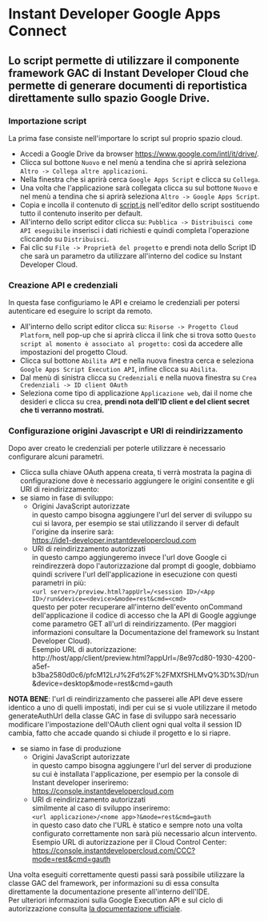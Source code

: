 Instant Developer Google Apps Connect
================================


Lo script permette di utilizzare il componente framework GAC di Instant Developer Cloud che permette di generare documenti di reportistica direttamente sullo spazio Google Drive.
----------------
### Importazione script
La prima fase consiste nell'importare lo script sul proprio spazio cloud.
* Accedi a Google Drive da browser https://www.google.com/intl/it/drive/.
* Clicca sul bottone `Nuovo` e nel menù a tendina che si aprirà seleziona `Altro -> Collega altre applicazioni`.
* Nella finestra che si aprirà cerca `Google Apps Script` e clicca su `Collega`.
* Una volta che l'applicazione sarà collegata clicca su sul bottone `Nuovo` e nel menù a tendina che si aprirà seleziona `Altro -> Google Apps Script`.
* Copia e incolla il contenuto di [script.js](https://github.com/progamma/inde-gac/blob/master/script.js) nell'editor dello script sostituendo tutto il contenuto inserito per default.
* All'interno dello script editor clicca su: `Pubblica -> Distribuisci come API eseguibile` inserisci i dati richiesti e quindi completa l'operazione cliccando su `Distribuisci`.
* Fai clic su `File -> Proprietà del progetto` e prendi nota dello Script ID che sarà un parametro da utilizzare all'interno del codice su Instant Developer Cloud.

### Creazione API e credenziali
In questa fase configuriamo le API e creiamo le credenziali per potersi autenticare ed eseguire lo script da remoto.
* All'interno dello script editor clicca su: `Risorse -> Progetto Cloud Platform`, nell pop-up che si aprirà clicca il link che si trova sotto `Questo script al momento è associato al progetto:` così da accedere alle impostazioni del progetto Cloud.
* Clicca sul bottone `Abilita API` e nella nuova finestra cerca e seleziona `Google Apps Script Execution API`, infine clicca su `Abilita`.
* Dal menù di sinistra clicca su `Credenziali` e nella nuova finestra su `Crea Credenziali -> ID client OAuth`
* Seleziona come tipo di applicazione `Applicazione web`, dai il nome che desideri e clicca su crea, **prendi nota dell'ID client e del client secret che ti verranno mostrati.**

### Configurazione origini Javascript e URI di reindirizzamento 
Dopo aver creato le credenziali per poterle utilizzare è necessario configurare alcuni parametri.
* Clicca sulla chiave OAuth appena creata, ti verrà mostrata la pagina di configurazione dove è necessario aggiungere le origini consentite e gli URI di reindirizzamento: 
* se siamo in fase di sviluppo:
  * Origini JavaScript autorizzate         
  in questo campo bisogna aggiungere l'url del server di sviluppo su cui si lavora, per esempio se stai utilizzando il server di default l'origine da inserire sarà:  
  https://ide1-developer.instantdevelopercloud.com
  * URI di reindirizzamento autorizzati   
  in questo campo aggiungeremo invece l'url dove Google ci reindirezzerà dopo l'autorizzazione dal prompt di google, dobbiamo quindi scrivere l'url dell'applicazione in esecuzione con questi parametri in più:   
  `<url server>/preview.html?appUrl=/<session ID>/<App ID>/run&device=<device>&mode=rest&cmd=<cmd>`    
  questo per poter recuperare all'interno dell'evento onCommand dell'applicazione il codice di accesso che la API di Google aggiunge come parametro GET all'url di reindirizzamento. (Per maggiori informazioni consultare la Documentazione del framework su Instant Developer Cloud).   
  Esempio URL di autorizzazione:  
  http://host/app/client/preview.html?appUrl=/8e97cd80-1930-4200-a5ef-b3ba2580d0c6/pfcM12LrJ%2Fd%2F%2FMXfSHLMvQ%3D%3D/run&device=desktop&mode=rest&cmd=gauth

**NOTA BENE**: l'url di reindirizzamento che passerei alle API deve essere identico a uno di quelli impostati, indi per cui se si vuole utilizzare il metodo generateAuthUrl della classe GAC in fase di sviluppo sarà necessario modificare l'impostazione dell'OAuth client ogni qual volta il session ID cambia, fatto che accade quando si chiude il progetto e lo si riapre.

* se siamo in fase di produzione
  * Origini JavaScript autorizzate      
  in questo campo bisogna aggiungere l'url del server di produzione su cui è installata l'applicazione, per esempio per la console di Instant developer inseriremo:   
  https://console.instantdevelopercloud.com
  * URI di reindirizzamento autorizzati   
  similmente al caso di sviluppo inseriremo:  
  `<url applicazione>/<nome app>?&mode=rest&cmd=gauth`   
  in questo caso dato che l'URL è statico e sempre noto una volta configurato correttamente non sarà più necessario alcun intervento.  
  Esempio URL di autorizzazione per il Cloud Control Center:  
  https://console.instantdevelopercloud.com/CCC?mode=rest&cmd=gauth

Una volta eseguiti correttamente questi passi sarà possibile utilizzare la classe GAC del framework, per informazioni su di essa consulta direttamente la documentazione presente all'interno dell'IDE.   
Per ulteriori informazioni sulla Google Execution API  e sul ciclo di autorizzazione consulta [la documentazione ufficiale](https://developers.google.com/apps-script/guides/rest/api).
